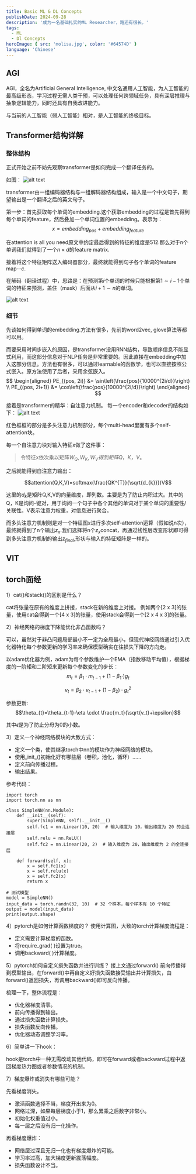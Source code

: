 ```yaml
---
title: Basic ML & DL Concepts
publishDate: 2024-09-28
description: '成为一名基础扎实的ML Researcher，路还有很长。'
tags:
  - ML
  - Dl Concepts
heroImage: { src: 'molisa.jpg', color: '#64574D' }
language: 'Chinese'
---
```


## AGI

AGI，全名为Artificial General Intelligence, 中文名通用人工智能，为人工智能的最高级形态，学习过程无需人类干预，可以处理任何跨领域任务，具有深层推理与抽象逻辑能力，同时还具有自我改进能力。

与当前的人工智能（弱人工智能）相对，是人工智能的终极目标。

## Transformer结构详解

### 整体结构
正式开始之前不妨先观察transformer是如何完成一个翻译任务的。

如图：
![alt text](transformer.png)

transformer由一组编码器结构与一组解码器结构组成，输入是一个中文句子，期望输出是一个翻译之后的英文句子。

第一步：首先获取每个单词的embedding.这个获取embedding的过程是首先得到每个单词的feature，然后叠加一个单词位置的embedding。表示为：$$x=embedding_{pos}+embedding_{feature}$$

在attention is all you need原文中约定最后得到的特征的维度是512.那么对于n个单词我们就得到了一个$n\times d$的feature matrix.

接着将这个特征矩阵送入编码器部分，最终就能得到句子各个单词的feature map--$c$.

在解码（翻译过程）中，思路是：在预测第$i$个单词的时候只能根据第$1\sim i-1$个单词的特征来预测，盖住（mask）后面从$i+1 \sim n$的单词。

![alt text](decoder.png)

### 细节
先谈如何得到单词的embedding.方法有很多，先前的word2vec, glove算法等都可以用。

而要采用时间步嵌入的原因，是transformer没用RNN结构，导致顺序信息不能显式利用，而这部分信息对于NLP任务是非常重要的。因此直接在embedding中加入这部分信息。方法也有很多，可以通过learnable的函数学，也可以直接按照公式嵌入。原方法使用了后者，采用余弦嵌入。
$$
\begin{aligned}
PE_{(pos, 2i)}   &= \sin\left(\frac{pos}{10000^{2i/d}}\right) \\
PE_{(pos, 2i+1)} &= \cos\left(\frac{pos}{10000^{2i/d}}\right)
\end{aligned}
$$

接着是transformer的精华：自注意力机制。
每一个encoder和decoder的结构如下：
![alt text](block.png)

红色框框的部分是多头注意力机制部分，每个multi-head里面有多个self-attention块。

每一个自注意力块对输入特征x做了这件事：
>令特征x依次乘以矩阵$W_{Q},W_{K},W_{V}得到矩阵Q，K，V$。

之后就能得到自注意力输出：

$$attention(Q,K,V)=softmax(\frac{QK^{T}}{\sqrt{d_{k}}})V$$

这里的$d_{k}$是矩阵Q,K,V的向量维度，即列数。主要是为了防止内积过大。其中的Q，K是询问-键对，用于询问一个句子中各个其他的单词对于某个单词的重要性/关联性。V表示注意力权重，对信息进行聚合。

而多头注意力机制则是对一个特征图$x$进行多次self-attention运算（假如说n次），最终就得到了n个输出$z_{x}$.我们选择将n个$z_{x}$concat，再通过线性层改变形状即可得到多头注意力机制的输出$z_{final}$,形状与输入的特征矩阵是一样的。

## VIT


## 


## torch面经
1）cat()和stack()的区别是什么？

cat将张量在原有的维度上拼接，stack在新的维度上对接。
例如两个[2 x 3]的张量，使用cat会得到一个[4 x 3]的张量，使用stack会得到一个[2 x 4 x 3]的张量。

2）神经网络的梯度下降能优化非凸函数吗？

可以，虽然对于非凸问题局部最小不一定为全局最小，但现代神经网络通过引入优化器特化每个参数更新的学习率来确保模型确实在往损失下降的方向走。

以adam优化器为例，adam为每个参数维护一个EMA（指数移动平均值），根据梯度的一阶矩和二阶矩来更新每个参数变化的步长：
$$m_t=\beta_{1} \cdot m_{t-1}+(1-\beta_{1} \cdot)g_{t}$$

$$v_{t}=\beta_{2} \cdot v_{t-1} + (1-\beta_{2})\cdot g_{t}^2$$

参数更新:
$$\theta_{t}=\theta_{t-1}-\eta \cdot \frac{m_t}{\sqrt{v_t}+\epsilon}$$

其中$\epsilon$是为了防止分母为0的小数。

3）定义一个神经网络模块的大致方式：

- 定义一个类，使其继承torch中nn的模块作为神经网络的模块。
- 使用_init_()初始化好有哪些层（卷积，池化，循环）......
- 定义前向传播过程。
- 输出结果。

参考代码：
```
import torch
import torch.nn as nn
 
class SimpleNN(nn.Module):
    def __init__(self):
        super(SimpleNN, self).__init__()
        self.fc1 = nn.Linear(10, 20)  # 输入维度为 10，输出维度为 20 的全连接层
        self.relu = nn.ReLU()
        self.fc2 = nn.Linear(20, 2)  # 输入维度为 20，输出维度为 2 的全连接层
 
    def forward(self, x):
        x = self.fc1(x)
        x = self.relu(x)
        x = self.fc2(x)
        return x
 
# 测试模型
model = SimpleNN()
input_data = torch.randn(32, 10)  # 32 个样本，每个样本有 10 个特征
output = model(input_data)
print(output.shape)
```
4）pytorch是如何计算函数梯度的？
使用计算图，大致的torch计算梯度流程是：

- 定义需要计算梯度的函数。
- 将require_grad( )设置为true。
- 调用backward( )计算梯度。

5）pytorch如何自定义损失函数并进行训练？
接上文通过forward() 前向传播得到模型输出，在forward()中再自定义好损失函数接受输出并计算损失，由forward()返回损失，再调用backward()即可反向传播。

梳理一下，整体流程是：
- 优化器梯度清零。
- 前向传播得到输出。
- 通过损失函数计算损失。
- 损失函数反向传播。
- 优化器动态调整学习率。

6）简单讲一下hook：

hook是torch中一种无需改动其他代码，即可在forward或者backward过程中返回梯度热力图或者参数情况的机制。

7）梯度爆炸或消失有哪些可能？

先看梯度消失。

- 激活函数选择不当，梯度开出来为0。
- 网络过深，如果每层梯度小于1，那么累乘之后数字非常小。
- 初始化权重值过小。
- 每一层之后没有归一化操作。

再看梯度爆炸：

- 网络层过深且无归一化也有梯度爆炸的可能。
- 学习率过高，加大梯度更新震荡幅度。
- 损失函数设计不当。

